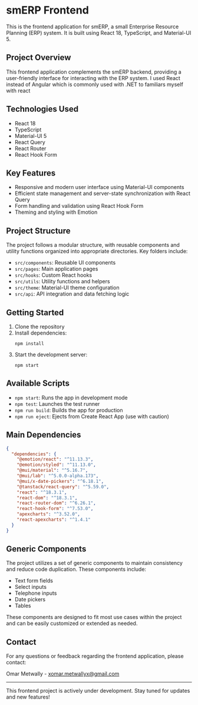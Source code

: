 # smERP Frontend

This is the frontend application for smERP, a small Enterprise Resource Planning (ERP) system. It is built using React 18, TypeScript, and Material-UI 5.

## Project Overview

This frontend application complements the smERP backend, providing a user-friendly interface for interacting with the ERP system.
I used React instead of Angular which is commonly used with .NET to familiars myself with react

## Technologies Used

- React 18
- TypeScript
- Material-UI 5
- React Query
- React Router
- React Hook Form

## Key Features

- Responsive and modern user interface using Material-UI components
- Efficient state management and server-state synchronization with React Query
- Form handling and validation using React Hook Form
- Theming and styling with Emotion

## Project Structure

The project follows a modular structure, with reusable components and utility functions organized into appropriate directories. Key folders include:

- `src/components`: Reusable UI components
- `src/pages`: Main application pages
- `src/hooks`: Custom React hooks
- `src/utils`: Utility functions and helpers
- `src/theme`: Material-UI theme configuration
- `src/api`: API integration and data fetching logic

## Getting Started

1. Clone the repository
2. Install dependencies:
   ```
   npm install
   ```
3. Start the development server:
   ```
   npm start
   ```

## Available Scripts

- `npm start`: Runs the app in development mode
- `npm test`: Launches the test runner
- `npm run build`: Builds the app for production
- `npm run eject`: Ejects from Create React App (use with caution)

## Main Dependencies

```json
{
  "dependencies": {
    "@emotion/react": "^11.13.3",
    "@emotion/styled": "^11.13.0",
    "@mui/material": "^5.16.7",
    "@mui/lab": "^5.0.0-alpha.173",
    "@mui/x-date-pickers": "^6.18.1",
    "@tanstack/react-query": "^5.59.0",
    "react": "^18.3.1",
    "react-dom": "^18.3.1",
    "react-router-dom": "^6.26.1",
    "react-hook-form": "^7.53.0",
    "apexcharts": "^3.52.0",
    "react-apexcharts": "^1.4.1"
  }
}
```

## Generic Components

The project utilizes a set of generic components to maintain consistency and reduce code duplication. These components include:

- Text form fields
- Select inputs
- Telephone inputs
- Date pickers
- Tables

These components are designed to fit most use cases within the project and can be easily customized or extended as needed.

## Contact

For any questions or feedback regarding the frontend application, please contact:

Omar Metwally - xomar.metwallyx@gmail.com

---

This frontend project is actively under development. Stay tuned for updates and new features!